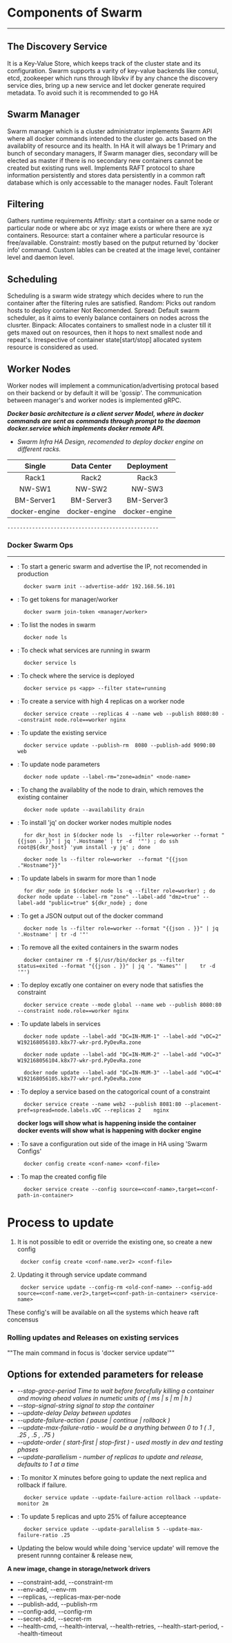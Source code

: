 # Components of Swarm #
-----------------------

The Discovery Service
----------------------
It is a Key-Value Store, which keeps track of the cluster state and its configuration.
Swarm supports a varity of key-value backends like consul, etcd, zookeeper which runs through libvkv
if by any chance the discovery service dies, bring up a new service and let docker generate required metadata.
To avoid such it is recommended to go HA

Swarm Manager
-------------
Swarm manager which is a cluster administrator implements Swarm API where all docker commands intended to the cluster go. acts based on the availablity of resource and its health.
In HA it will always be 1 Primary and bunch of secondary managers, If Swarm manager dies, 
secondary will be elected as master if there is no secondary new containers cannot be created but existing runs well.
Implements RAFT protocol to share information persistently and stores data persistently in a common raft database which is only accessable to the manager nodes. Fault Tolerant 

Filtering
---------
Gathers runtime requirements
Affinity: 	start a container on a same node or particular node or where abc or xyz image exists or where there are xyz containers.
Resource: 	start a container where a particular resource is free/available.
Constraint:	mostly based on the putput returned by 'docker info' command. 
Custom lables can be created at the image level, container level and daemon level.

Scheduling
----------
Scheduling is a swarm wide strategy which decides where to run the container after the filtering rules are satisfied.
Random:  Picks out random hosts to deploy container Not Recomended.
Spread:   Default swarm scheduler, as it aims to evenly balance containers on nodes across the clusrter.
Binpack:  Allocates containers to smallest node in a cluster till it gets maxed out on resources, then it hops to next smallest node and repeat's. Irrespective of container state[start/stop] allocated system resource is considered as used.

Worker Nodes
------------
Worker nodes will implement a communication/advertising protocal based on their backend or by default it will be 'gossip'. The communication between manager's and worker nodes is implemented gRPC.

**_Docker basic architecture is a client server Model, where in docker commands are sent as commands through prompt to the daemon docker.service which implements docker remote API._**

-	_Swarm Infra HA Design, recomended to deploy docker engine on different racks._



|   Single      |  Data Center  |   Deployment  |
|   :---:       |   :---:       |   :---:       |
|   Rack1       |   Rack2       |   Rack3       |
|   NW-SW1      |   NW-SW2      |   NW-SW3      |
|   BM-Server1  |   BM-Server3  |   BM-Server3  |
| docker-engine | docker-engine | docker-engine |


	-------------------------------------------------

### Docker Swarm Ops ###
------------------------
- : To start a generic swarm and advertise the IP, not recomended in production
		
		docker swarm init --advertise-addr 192.168.56.101

- : To get tokens for manager/worker
		
		docker swarm join-token <manager/worker>

- : To list the nodes in swarm
		
		docker node ls

- : To check what services are running in swarm
		
		docker service ls

- : To check where the service is deployed
		
		docker service ps <app> --filter state=running

- : To create a service with high 4 replicas on a worker node
		
		docker service create --replicas 4 --name web --publish 8080:80 --constraint node.role==worker nginx

- : To update the existing service
		
		docker service update --publish-rm  8080 --publish-add 9090:80 web

- : To update node parameters
		
		docker node update --label-rm="zone=admin" <node-name>

- : To chang the availablity of the node to drain, which removes the existing container  
		
		docker node update --availability drain

- : To install 'jq' on docker worker nodes multiple nodes
		
		for dkr_host in $(docker node ls  --filter role=worker --format "{{json . }}" | jq '.Hostname' | tr -d 	'"') ; do ssh root@${dkr_host} 'yum install -y jq' ; done
		
		docker node ls --filter role=worker  --format "{{json ."Hostname"}}"

- : To update labels in swarm for more than 1 node
		
		for dkr_node in $(docker node ls -q --filter role=worker) ; do docker node update --label-rm "zone" --label-add "dmz=true" --label-add "public=true" ${dkr_node} ; done

- : To get a JSON output out of the docker command
		
		docker node ls --filter role=worker --format "{{json . }}" | jq '.Hostname' | tr -d '"'

- : To remove all the exited containers in the swarm nodes
		
		docker container rm -f $(/usr/bin/docker ps --filter status=exited --format "{{json . }}" | jq '. "Names"' | 	tr -d '"')

- : To deploy excatly one container on every node that satisfies the constraint
		
		docker service create --mode global --name web --publish 8080:80 --constraint node.role==worker nginx

- : To update labels in services
		
		docker node update --label-add "DC=IN-MUM-1" --label-add "vDC=2" W192168056103.k8x77-wkr-prd.PyDevRa.zone
		
		docker node update --label-add "DC=IN-MUM-2" --label-add "vDC=3" W192168056104.k8x77-wkr-prd.PyDevRa.zone
		
		docker node update --label-add "DC=IN-MUM-3" --label-add "vDC=4" W192168056105.k8x77-wkr-prd.PyDevRa.zone

- : To deploy a service based on the catogorical count of a constraint
		
		docker service create --name web2 --publish 8081:80 --placement-pref=spread=node.labels.vDC --replicas 2 	nginx
	
	**docker logs will show what is happening inside the container**	
	**docker events will show what is happening with docker engine**

- : To save a configuration out side of the image in HA using 'Swarm Configs'
		
		docker config create <conf-name> <conf-file>

- : To map the created config file 
		
		docker service create --config source=<conf-name>,target=<conf-path-in-container> 

# Process to update

1. It is not possible to edit or override the existing one, so create a new config
		
		docker config create <conf-name.ver2> <conf-file>

2. Updating it through service update command
		
		docker service update --config-rm <old-conf-name> --config-add source=<conf-name.ver2>,target=<conf-path-in-container> <service-name>

These config's will be available on all the systems which heave raft concensus

### Rolling updates and Releases on existing services ###
""The main command in focus is 'docker service update'""

Options for extended parameters for release
-------------------------------------------

* _--stop-grace-period Time to wait before forcefully killing a container and moving ahead values in numetic units of ( ms | s | m | h )_
* _--stop-signal-string signal to stop the container_
* _--update-delay Delay between updates_
* _--update-failure-action ( pause | continue | rollback )_
* _--update-max-failure-ratio - would be a anything between 0 to 1 ( .1 , .25 , .5 , .75 )_
* _--update-order ( start-first | stop-first ) - used mostly in dev and testing phases_
* _--update-parallelism - number of replicas to update and release, defaults to 1 at a time_

- : To monitor X minutes before going to update the next replica and rollback if failure.
		
		docker service update --update-failure-action rollback --update-monitor 2m

- : To update 5 replicas and upto 25% of failure accepteance
		
		docker service update --update-parallelism 5 --update-max-failure-ratio .25

* Updating the below would while doing 'service update' will remove the present runnng container & release new,

**A new image, change in storage/network drivers**
-	--constraint-add, --constraint-rm
-	--env-add, --env-rm
-	--replicas, --replicas-max-per-node
-	--publish-add, --publish-rm
-	--config-add, --config-rm
-	--secret-add, --secret-rm
-	--health-cmd, --health-interval, --health-retries, --health-start-period, --health-timeout
